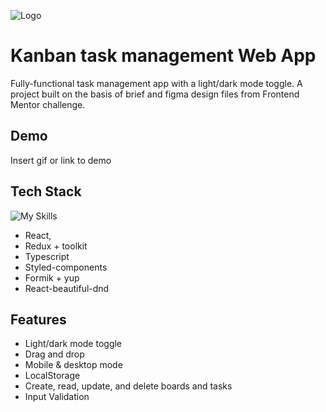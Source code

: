 
![Logo](https://michaljapko.github.io/kanban-task-management-web-app/static/media/logo-dark.ac4c8e487da046e58b1d44d8797a975e.svg)


# Kanban task management Web App

 Fully-functional task management app with a light/dark mode toggle. A project built on the basis of brief and figma design files from Frontend Mentor challenge.


## Demo

Insert gif or link to demo


## Tech Stack

![My Skills](https://skillicons.dev/icons?i=react,ts,styledcomponents,figma)
- React, 
 - Redux + toolkit
 - Typescript
 - Styled-components
 - Formik + yup
 - React-beautiful-dnd






## Features

- Light/dark mode toggle
- Drag and drop
- Mobile & desktop mode
- LocalStorage 
- Create, read, update, and delete boards and tasks
- Input Validation

